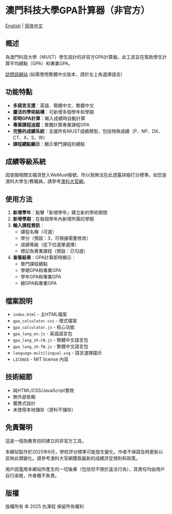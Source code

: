 # 澳門科技大學GPA計算器（非官方）

[English](README.md) | [简体中文](README_zh-CN.md)

## 概述

為澳門科技大學（MUST）學生設計的非官方GPA計算器。此工具旨在幫助學生計算平均績點（GPA）和專業GPA。

[訪問該網站](https://aaron-z-chiu.github.io/MUST-GPA/) (如需使用繁體中文版本，請於左上角選擇語言)

## 功能特點

- **多語言支援**：英語、簡體中文、繁體中文
- **靈活的學術結構**：可新增多個學年和學期
- **即時GPA計算**：輸入成績時自動計算
- **專業課程追蹤**：單獨計算專業課程GPA
- **完整的成績系統**：支援所有MUST成績類型，包括特殊成績（P、NP、DX、CT、X、S、W）
- **課程績點顯示**：顯示單門課程的績點

## 成績等級系統

因查閱相關文檔須登入WeMust帳號，所以我無法在此透露詳細打分標準。如您是澳科大學生/教職員，請參考[澳科大官網](https://student-wmweb.must.edu.mo/ebook/handbook/Books/Chapters-CHN/Undergraduate/UG-CH-4.pdf)。

## 使用方法

1. **新增學年**：點擊「新增學年」建立新的學術期間
2. **新增學期**：在每個學年內新增所需的學期
3. **輸入課程資訊**：
   - 課程名稱（可選）
   - 學分（預設：3，可根據需要修改）
   - 成績等級（從下拉選單選擇）
   - 標記為專業課程（預設：已勾選）
4. **查看結果**：GPA計算即時顯示：
   - 單門課程績點
   - 學期GPA和專業GPA
   - 學年GPA和專業GPA
   - 總GPA和專業GPA

## 檔案說明

- `index.html` - 主HTML檔案
- `gpa_calculator.css` - 樣式檔案
- `gpa_calculator.js` - 核心功能
- `gpa_lang_en.js` - 英語語言包
- `gpa_lang_zh-CN.js` - 簡體中文語言包
- `gpa_lang_zh-TW.js` - 繁體中文語言包
- `language-multilingual.svg` - 語言選擇圖示
- `LICENSE` - MIT license 內容

## 技術細節

- 純HTML/CSS/JavaScript實現
- 無外部依賴
- 響應式設計
- 未使用本地儲存（資料不儲存）

## 免責聲明

這是一個為教育目的建立的非官方工具。

本網站製作於2025年6月，學校評分標準可能發生變化，作者不保證及時更新以反映此類變化。請參考澳科大官網獲取最新的成績評定規則和政策。

用戶因濫用本網站所產生的一切後果（包括但不限於違法行為），其責任均由用戶自行承擔，作者概不負責。

## 版權

版權所有 © 2025 仇澤程 保留所有權利

